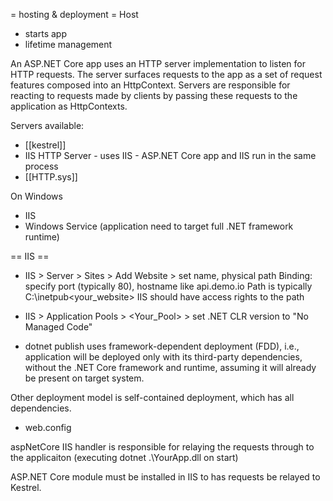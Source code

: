 = hosting & deployment =
Host
- starts app
- lifetime management


An ASP.NET Core app uses an HTTP server implementation to listen for HTTP requests. The server surfaces requests to the app as a set of request features composed into an HttpContext.
Servers are responsible for reacting to requests made by clients by passing these requests to the application as HttpContexts.

Servers available:
- [[kestrel]]
- IIS HTTP Server - uses IIS - ASP.NET Core app and IIS run in the same process
- [[HTTP.sys]]



On Windows
* IIS
* Windows Service (application need to target full .NET framework runtime)

== IIS ==
- IIS > Server > Sites > Add Website > set name, physical path
Binding: specify port (typically 80), hostname like api.demo.io
Path is typically C:\inetpub\<your_website>
IIS should have access rights to the path
- IIS > Application Pools > <Your_Pool> > set .NET CLR version to "No Managed Code"

- dotnet publish
uses framework-dependent deployment (FDD), i.e., application will be deployed only with its third-party dependencies, without the .NET Core framework and runtime, assuming it will already be present on target system.

Other deployment model is self-contained deployment, which has all dependencies.

- web.config
<?xml version="1.0" encoding="utf-8"?>
<configuration>
  <system.webServer>
    <handlers>
      <add name="aspNetCore" path="*" verb="*" modules="AspNetCoreModule" resourceType="Unspecified"/>
    </handlers>
    <aspNetCore processPath="dotnet" arguments=".\YourApp.dll" stdoutLogEnabled="false" stdoutLogFile=".\logs\stdout"/>
  </system.webServer>
</configuration>

aspNetCore IIS handler is responsible for relaying the requests through to the applicaiton (executing dotnet .\YourApp.dll on start)

ASP.NET Core module must be installed in IIS to has requests be relayed to Kestrel.


